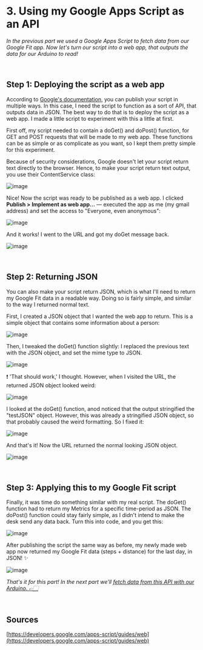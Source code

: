 # 3. Using my Google Apps Script as an API 

*In the previous part we used a Google Apps Script to fetch data from our Google Fit app. Now let's turn our script into a web app, that outputs the data for our Arduino to read!*

<br /> 

## Step 1: Deploying the script as a web app
According to [Google's documentation](https://developers.google.com/apps-script/guides/web#:~:text=different%20parameter%20names.-,Deploying%20a%20script%20as%20a%20web%20app,the%20version%20you%20just%20saved), you can publish your script in multiple ways. In this case, I need the script to function as a sort of API, that outputs data in JSON. The best way to do that is to deploy the script as a web app. I made a little script to experiment with this a little at first.

First off, my script needed to contain a doGet() and doPost() function, for GET and POST requests that will be made to my web app. These functions can be as simple or as complicate as you want, so I kept them pretty simple for this experiment.

Because of security considerations, Google doesn't let your script return text directly to the browser. Hence, to make your script return text output, you use their ContentService class:

![image](https://user-images.githubusercontent.com/57796369/96646987-45c61e80-132d-11eb-8c6a-b25a3067dc34.png)

Nice! Now the script was ready to be published as a web app. I clicked **Publish > Implement as web app...** — executed the app as me (my gmail address) and set the access to "Everyone, even anonymous":

![image](https://user-images.githubusercontent.com/57796369/96647035-537ba400-132d-11eb-954a-851b83ea3622.png)

And it works! I went to the URL and got my doGet message back.

![image](https://user-images.githubusercontent.com/57796369/96647056-5bd3df00-132d-11eb-9c0a-694d73b8c440.png)

<br /> 

## Step 2: Returning JSON
You can also make your script return JSON, which is what I'll need to return my Google Fit data in a readable way. Doing so is fairly simple, and similar to the way I returned normal text.

First, I created a JSON object that I wanted the web app to return. This is a simple object that contains some information about a person:

![image](https://user-images.githubusercontent.com/57796369/96647091-67270a80-132d-11eb-98cf-5e52903f3d4a.png)

Then, I tweaked the doGet() function slightly: I replaced the previous text with the JSON object, and set the mime type to JSON. 

![image](https://user-images.githubusercontent.com/57796369/96647110-6d1ceb80-132d-11eb-991f-44d999b2a208.png)

❗ 'That should work,' I thought. However, when I visited the URL, the returned JSON object looked weird:

![image](https://user-images.githubusercontent.com/57796369/96647136-74dc9000-132d-11eb-955b-739fca69a25d.png)

I looked at the doGet() function, anod noticed that the output stringified the "testJSON" object. However, this was already a stringified JSON object, so that probably caused the weird formatting. So I fixed it:

![image](https://user-images.githubusercontent.com/57796369/96647154-7a39da80-132d-11eb-9988-52a58b832c7a.png)

And that's it! Now the URL returned the normal looking JSON object.

![image](https://user-images.githubusercontent.com/57796369/96647168-7f972500-132d-11eb-8607-a9e3db2a8d04.png)

<br /> 

## Step 3: Applying this to my Google Fit script
Finally, it was time do something similar with my real script. The doGet() function had to return my Metrics for a specific time-period as JSON. The doPost() function could stay fairly simple, as I didn't intend to make the desk send any data back. Turn this into code, and you get this:

![image](https://user-images.githubusercontent.com/57796369/96647257-9ccbf380-132d-11eb-91b8-0a571c99aa37.png)

After publishing the script the same way as before, my newly made web app now returned my Google Fit data (steps + distance) for the last day, in JSON! ✨

![image](https://user-images.githubusercontent.com/57796369/96647274-a35a6b00-132d-11eb-9781-9756a75a8d92.png)

*That's it for this part! In the next part we'll [fetch data from this API with our Arduino. 👉🏻](https://github.com/karimeij/smartdesk/blob/main/manual/part-4.md)*

<br /> 

## Sources
[https://developers.google.com/apps-script/guides/web](https://developers.google.com/apps-script/guides/web)
